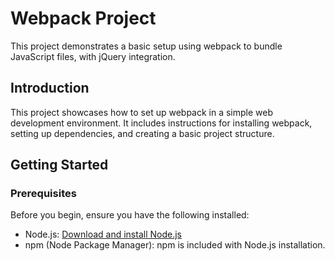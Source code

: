 # Webpack Project

This project demonstrates a basic setup using webpack to bundle JavaScript files, with jQuery integration.

## Introduction

This project showcases how to set up webpack in a simple web development environment. It includes instructions for installing webpack, setting up dependencies, and creating a basic project structure.

## Getting Started

### Prerequisites

Before you begin, ensure you have the following installed:

- Node.js: [Download and install Node.js](https://nodejs.org/)
- npm (Node Package Manager): npm is included with Node.js installation.

